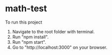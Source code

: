# math-test
To run this project
1. Navigate to the root folder with terminal.
2. Run "npm install".
3. Run "npm start".
4. Go to "http://localhost:3000" on your browser.
